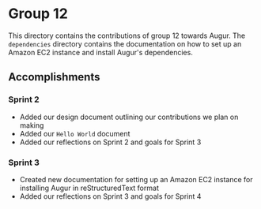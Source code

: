 # Group 12

This directory contains the contributions of group 12 towards Augur. The `dependencies` directory contains the documentation on how to set up an Amazon EC2 instance and install Augur's dependencies.

## Accomplishments

### Sprint 2
- Added our design document outlining our contributions we plan on making
- Added our `Hello World` document
- Added our reflections on Sprint 2 and goals for Sprint 3

### Sprint 3
- Created new documentation for setting up an Amazon EC2 instance for installing Augur in reStructuredText format
- Added our reflections on Sprint 3 and goals for Sprint 4